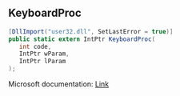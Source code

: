 ## KeyboardProc

```csharp
[DllImport("user32.dll", SetLastError = true)]
public static extern IntPtr KeyboardProc(
   int code,
   IntPtr wParam,
   IntPtr lParam
);
```

Microsoft documentation: [Link](https://learn.microsoft.com/en-us/windows/win32/winmsg/keyboardproc)
